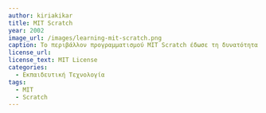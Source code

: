 ```yaml
---
author: kiriakikar
title: MIT Scratch
year: 2002
image_url: /images/learning-mit-scratch.png
caption: Το περιβάλλον προγραμματισμού MIT Scratch έδωσε τη δυνατότητα σε πολλές ομάδες χρηστών, ακόμη και μικρών ηλικιών, να δημιουργήσουν εύκολα και χωρίς τυπική εκπαίδευση το δικό τους λογισμικό, το οποίο συνήθως έχει την μορφή μιας διαδραστικής ιστορίας. Η ευχρηστία του βασίζεται στην οπτικοποίηση απλών εντολών με την μορφή δομικών στοιχείων που συνδέονται μεταξύ τους, αλλά αυτός ο τρόπος προγραμματισμού είναι μονοθεματικός και δεν επιτρέπει την δημιουργία κλίμακας και μεγαλύτερων συστημάτων.
license_url:
license_text: MIT License
categories:
  - Εκπαιδευτική Τεχνολογία
tags:
  - ΜΙΤ
  - Scratch
---
```

